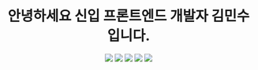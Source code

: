 <div align=center>

<h1>안녕하세요 신입 프론트엔드 개발자 김민수입니다.</h1>

![](http://github-profile-summary-cards.vercel.app/api/cards/profile-details?username=namsan01&theme=github)
![](http://github-profile-summary-cards.vercel.app/api/cards/repos-per-language?username=namsan01&theme=github)
![](http://github-profile-summary-cards.vercel.app/api/cards/most-commit-language?username=namsan01&theme=github)
![](http://github-profile-summary-cards.vercel.app/api/cards/stats?username=namsan01&theme=github)
![](http://github-profile-summary-cards.vercel.app/api/cards/productive-time?username=namsan01&theme=github&utcOffset=8)
</div>


<!--
**namsan01/namsan01** is a ✨ _special_ ✨ repository because its `README.md` (this file) appears on your GitHub profile.

Here are some ideas to get you started:

- 🔭 I’m currently working on ...
- 🌱 I’m currently learning ...
- 👯 I’m looking to collaborate on ...
- 🤔 I’m looking for help with ...
- 💬 Ask me about ...
- 📫 How to reach me: ...
- 😄 Pronouns: ...
- ⚡ Fun fact: ...
-->
